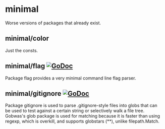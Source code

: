 # minimal
Worse versions of packages that already exist.

## minimal/color
Just the consts.

## minimal/flag [![GoDoc](https://godoc.org/github.com/iriri/minimal/flag?status.svg)](https://godoc.org/github.com/iriri/minimal/flag)
Package flag provides a very minimal command line flag parser.

## minimal/gitignore [![GoDoc](https://godoc.org/github.com/iriri/minimal/gitignore?status.svg)](https://godoc.org/github.com/iriri/minimal/gitignore)
Package gitignore is used to parse .gitignore-style files into globs that can
be used to test against a certain string or selectively walk a file tree.
Gobwas's glob package is used for matching because it is faster than using
regexp, which is overkill, and supports globstars (**), unlike filepath.Match.
